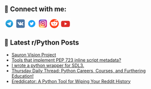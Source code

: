 ## 🔎 Connect with me:
[<img src="https://github.com/bullbesh/bullbesh/blob/main/images/Telegram.png" width="32" height="32" />](https://t.me/bullbesh)
[<img src="https://github.com/bullbesh/bullbesh/blob/main/images/VK.png" width="32" height="32" />](https://vk.com/bullbesh)
[<img src="https://github.com/bullbesh/bullbesh/blob/main/images/Twitter.png" width="32" height="32" />](https://twitter.com/bullbesh1)
[<img src="https://github.com/bullbesh/bullbesh/blob/main/images/Instagram.png" width="32" height="32" />](https://www.instagram.com/bullbesh)
[<img src="https://github.com/bullbesh/bullbesh/blob/main/images/Reddit.png" width="32" height="32" />](https://www.reddit.com/user/bullbesh)
[<img src="https://github.com/bullbesh/bullbesh/blob/main/images/YouTube.png" width="32" height="32" />](https://www.youtube.com/channel/UCtfjRs6uzgq5mfm8S06WTcg)

## 📕 Latest r/Python Posts
<!-- BLOG-POST-LIST:START -->
- [Sauron Vision Project](https://www.reddit.com/r/Python/comments/1eygt5i/sauron_vision_project/)
- [Tools that implement PEP 723 inline script metadata?](https://www.reddit.com/r/Python/comments/1ey9c80/tools_that_implement_pep_723_inline_script/)
- [I wrote a python wrapper for SDL3.](https://www.reddit.com/r/Python/comments/1ey7fxk/i_wrote_a_python_wrapper_for_sdl3/)
- [Thursday Daily Thread: Python Careers, Courses, and Furthering Education!](https://www.reddit.com/r/Python/comments/1ey52d1/thursday_daily_thread_python_careers_courses_and/)
- [Ereddicator: A Python Tool for Wiping Your Reddit History](https://www.reddit.com/r/Python/comments/1exvn21/ereddicator_a_python_tool_for_wiping_your_reddit/)
<!-- BLOG-POST-LIST:END -->
